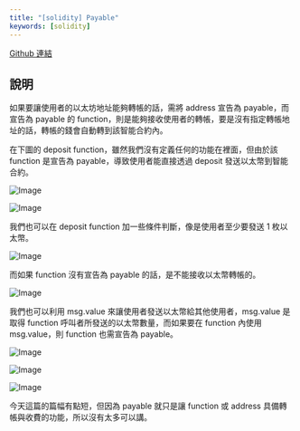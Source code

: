 ```yaml
---
title: "[solidity] Payable"
keywords: [solidity]
---
```


[Github 連結](https://github.com/WeiYun0912/SmartContracts/tree/main/Features/Payable)

## 說明

如果要讓使用者的以太坊地址能夠轉帳的話，需將 address 宣告為 payable，而宣告為 payable 的
function，則是能夠接收使用者的轉帳，要是沒有指定轉帳地址的話，轉帳的錢會自動轉到該智能合約內。

在下圖的 deposit function，雖然我們沒有定義任何的功能在裡面，但由於該 function 是宣告為 payable，導致使用者能直接透過 deposit 發送以太幣到智能合約。

![Image](https://i.imgur.com/qEAeAHU.png)

![Image](https://i.imgur.com/LutwVSa.png)

我們也可以在 deposit function 加一些條件判斷，像是使用者至少要發送 1 枚以太幣。

![Image](https://i.imgur.com/vl8zLMd.png)

而如果 function 沒有宣告為 payable 的話，是不能接收以太幣轉帳的。

![Image](https://i.imgur.com/JYWr0Qi.png)

我們也可以利用 msg.value 來讓使用者發送以太幣給其他使用者，msg.value 是取得 function 呼叫者所發送的以太幣數量，而如果要在 function 內使用 msg.value，則 function 也需宣告為 payable。

![Image](https://i.imgur.com/Q0iNxpz.png)

![Image](https://i.imgur.com/iVNy1dY.png)

![Image](https://i.imgur.com/5vH1O9P.png)

今天這篇的篇幅有點短，但因為 payable 就只是讓 function 或 address 具備轉帳與收費的功能，所以沒有太多可以講。
